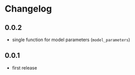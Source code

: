 # Changelog

## 0.0.2

- single function for model parameters (`model_parameters`)

## 0.0.1

- first release
